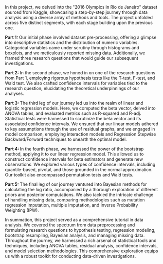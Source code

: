 In this project, we delved into the "2016 Olympics in Rio de Janeiro" dataset sourced from Kaggle, showcasing a step-by-step journey through data analysis using a diverse array of methods and tools. The project unfolded across five distinct segments, with each stage building upon the previous one.

**Part 1:** Our initial phase involved dataset pre-processing, offering a glimpse into descriptive statistics and the distribution of numeric variables. Categorical variables came under scrutiny through histograms and boxplots, and we meticulously reported missing data. Additionally, we framed three research questions that would guide our subsequent investigations.

**Part 2:** In the second phase, we honed in on one of the research questions from Part 1, employing rigorous hypothesis tests like the T-test, F-test, and Wald test. We also crafted confidence intervals for variables tied to the research question, elucidating the theoretical underpinnings of our analyses.

**Part 3:** The third leg of our journey led us into the realm of linear and logistic regression models. Here, we computed the beta vector, delved into ANOVA tables, and evaluated metrics such as R-squared and R-adj. Statistical tests were harnessed to scrutinize the beta vector and its associated confidence intervals. We ensured that our linear models adhered to key assumptions through the use of residual graphs, and we engaged in model comparison, employing interaction models and Regression Stepwise Backward/Forward techniques to unearth the optimal model.

**Part 4:** In the fourth phase, we harnessed the power of the bootstrap method, applying it to our linear regression model. This allowed us to construct confidence intervals for beta estimators and generate new observations. We explored various types of confidence intervals, including quantile-based, pivotal, and those grounded in the normal approximation. Our toolkit also encompassed permutation tests and Wald tests.

**Part 5:** The final leg of our journey ventured into Bayesian methods for calculating the log ratio, accompanied by a thorough exploration of different priors and posterior computations. We also tackled the intricate challenge of handling missing data, comparing methodologies such as mutation regression imputation, multiple imputation, and Inverse Probability Weighting (IPW).

In summation, this project served as a comprehensive tutorial in data analysis. We covered the spectrum from data preprocessing and formulating research questions to hypothesis testing, regression modeling, bootstrap resampling, Bayesian analysis, and managing missing data. Throughout the journey, we harnessed a rich arsenal of statistical tools and techniques, including ANOVA tables, residual analysis, confidence intervals, and model selection methodologies. This comprehensive exploration equips us with a robust toolkit for conducting data-driven investigations.
